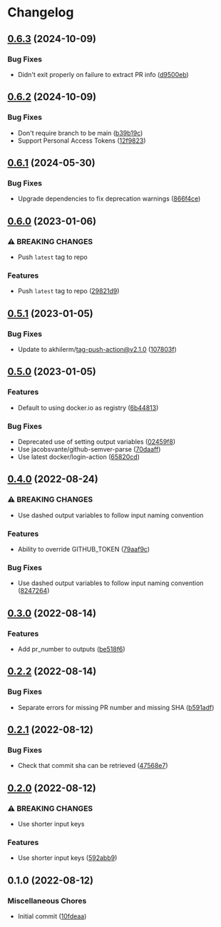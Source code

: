 # Changelog

## [0.6.3](https://github.com/jacobsvante/version-tag-docker-image/compare/v0.6.2...v0.6.3) (2024-10-09)


### Bug Fixes

* Didn't exit properly on failure to extract PR info ([d9500eb](https://github.com/jacobsvante/version-tag-docker-image/commit/d9500eb709b4fd8d7e0f9aaabacf8ad2c562a8f6))

## [0.6.2](https://github.com/jacobsvante/version-tag-docker-image/compare/v0.6.1...v0.6.2) (2024-10-09)


### Bug Fixes

* Don't require branch to be main ([b39b19c](https://github.com/jacobsvante/version-tag-docker-image/commit/b39b19cc3faa513c7a03c20bafb420d1b6328bf6))
* Support Personal Access Tokens ([12f9823](https://github.com/jacobsvante/version-tag-docker-image/commit/12f9823dc992436fdb20de10b9ce1cedc67505eb))

## [0.6.1](https://github.com/jacobsvante/version-tag-docker-image/compare/v0.6.0...v0.6.1) (2024-05-30)


### Bug Fixes

* Upgrade dependencies to fix deprecation warnings ([866f4ce](https://github.com/jacobsvante/version-tag-docker-image/commit/866f4ce41a01b1a525b2068d274e1d990e2215c4))

## [0.6.0](https://github.com/jacobsvante/version-tag-docker-image/compare/v0.5.1...v0.6.0) (2023-01-06)


### ⚠ BREAKING CHANGES

* Push `latest` tag to repo

### Features

* Push `latest` tag to repo ([29821d9](https://github.com/jacobsvante/version-tag-docker-image/commit/29821d9d970ff4a1c54bea027efa995b21cadee2))

## [0.5.1](https://github.com/jacobsvante/version-tag-docker-image/compare/v0.5.0...v0.5.1) (2023-01-05)


### Bug Fixes

* Update to akhilerm/tag-push-action@v2.1.0 ([107803f](https://github.com/jacobsvante/version-tag-docker-image/commit/107803fcbfac5f58e5d48c53411c485b36aa4c07))

## [0.5.0](https://github.com/jacobsvante/version-tag-docker-image/compare/v0.4.0...v0.5.0) (2023-01-05)


### Features

* Default to using docker.io as registry ([6b44813](https://github.com/jacobsvante/version-tag-docker-image/commit/6b4481395f155c1b8b179e7f7a5c01f9116582b1))


### Bug Fixes

* Deprecated use of setting output variables ([02459f8](https://github.com/jacobsvante/version-tag-docker-image/commit/02459f861df4f3e426f1671133741423a06b3537))
* Use jacobsvante/github-semver-parse ([70daaff](https://github.com/jacobsvante/version-tag-docker-image/commit/70daaffa500546c3e70e3c92e8f12faef27cb524))
* Use latest docker/login-action ([65820cd](https://github.com/jacobsvante/version-tag-docker-image/commit/65820cd2415b18b587c48c8fdbf79010d5f1c95c))

## [0.4.0](https://github.com/jacobsvante/version-tag-docker-image/compare/v0.3.0...v0.4.0) (2022-08-24)


### ⚠ BREAKING CHANGES

* Use dashed output variables to follow input naming convention

### Features

* Ability to override GITHUB_TOKEN ([79aaf9c](https://github.com/jacobsvante/version-tag-docker-image/commit/79aaf9c275333a60cf128e8f52f63cc51817f30b))


### Bug Fixes

* Use dashed output variables to follow input naming convention ([8247264](https://github.com/jacobsvante/version-tag-docker-image/commit/8247264158f432f3639b21433fc5c7d46fa38825))

## [0.3.0](https://github.com/jacobsvante/version-tag-docker-image/compare/v0.2.2...v0.3.0) (2022-08-14)


### Features

* Add pr_number to outputs ([be518f6](https://github.com/jacobsvante/version-tag-docker-image/commit/be518f66916a88eb58215aad2c9b47561b9201be))

## [0.2.2](https://github.com/jacobsvante/version-tag-docker-image/compare/v0.2.1...v0.2.2) (2022-08-14)


### Bug Fixes

* Separate errors for missing PR number and missing SHA ([b591adf](https://github.com/jacobsvante/version-tag-docker-image/commit/b591adf6fd1c97eade4aca003d726b891186da8e))

## [0.2.1](https://github.com/jacobsvante/version-tag-docker-image/compare/v0.2.0...v0.2.1) (2022-08-12)


### Bug Fixes

* Check that commit sha can be retrieved ([47568e7](https://github.com/jacobsvante/version-tag-docker-image/commit/47568e76adf917cdefb91d39c568cb8f0e432d71))

## [0.2.0](https://github.com/jacobsvante/version-tag-docker-image/compare/v0.1.0...v0.2.0) (2022-08-12)


### ⚠ BREAKING CHANGES

* Use shorter input keys

### Features

* Use shorter input keys ([592abb9](https://github.com/jacobsvante/version-tag-docker-image/commit/592abb9c0907f2aeac7d0bf7402adf6046b61f31))

## 0.1.0 (2022-08-12)


### Miscellaneous Chores

* Initial commit ([10fdeaa](https://github.com/jacobsvante/version-tag-docker-image/commit/10fdeaa79a5407cfa39a0356f08401e7f883ac0b))
